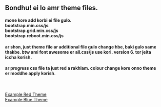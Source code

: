 ## Bondhu! ei lo amr theme files.
#### mone kore add korbi ei file gulo.<br> bootstrap.min.css/js <br> bootstrap.grid.min.css/js <br> bootstrap.reboot.min.css/js<br>
#### ar shon, just theme file ar additional file gulo change hbe, baki gulo same thakbe. btw ami font awesome er all.css/js use kori. version 6. tor jeita iccha korish. 
#### ar progress css file ta just red a rakhlam. colour change kore onno theme er moddhe apply korish.
<br><br>
[Example Red Theme](https://muopee.github.io/service/) <br>
[Example Blue Theme](https://muopee.github.io/contact/)
